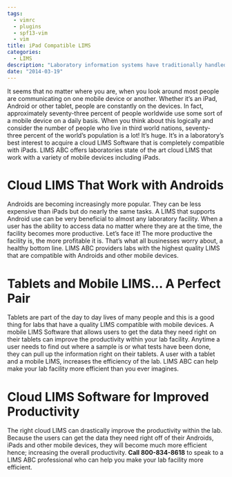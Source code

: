 ```yaml
---
tags:
  - vimrc
  - plugins
  - spf13-vim
  - vim
title: iPad Compatible LIMS
categories:
  - LIMS
description: "Laboratory information systems have traditionally handled only the management and "
date: "2014-03-19"
---
```


It seems that no matter where you are, when you look around most people are communicating on one mobile device or another. Whether it’s an iPad, Android or other tablet, people are constantly on the devices. In fact, approximately seventy-three percent of people worldwide use some sort of a mobile device on a daily basis. When you think about this logically and consider the number of people who live in third world nations, seventy-three percent of the world’s population is a lot! It’s huge. It’s in a laboratory’s best interest to acquire a cloud LIMS Software that is completely compatible with iPads. LIMS ABC offers laboratories state of the art cloud LIMS that work with a variety of mobile devices including iPads.

 

# Cloud LIMS That Work with Androids

Androids are becoming increasingly more popular. They can be less expensive than iPads but do nearly the same tasks. A LIMS that supports Android use can be very beneficial to almost any laboratory facility. When a user has the ability to access data no matter where they are at the time, the facility becomes more productive. Let’s face it! The more productive the facility is, the more profitable it is. That’s what all businesses worry about, a healthy bottom line. LIMS ABC providers labs with the highest quality LIMS that are compatible with Androids and other mobile devices.

# Tablets and Mobile LIMS… A Perfect Pair

Tablets are part of the day to day lives of many people and this is a good thing for labs that have a quality LIMS compatible with mobile devices. A mobile LIMS Software that allows users to get the data they need right on their tablets can improve the productivity within your lab facility. Anytime a user needs to find out where a sample is or what tests have been done, they can pull up the information right on their tablets. A user with a tablet and a mobile LIMS, increases the efficiency of the lab. LIMS ABC can help make your lab facility more efficient than you ever imagines.

# Cloud LIMS Software for Improved Productivity

The right cloud LIMS can drastically improve the productivity within the lab. Because the users can get the data they need right off of their Androids, iPads and other mobile devices, they will become much more efficient hence; increasing the overall productivity. **Call 800-834-8618** to speak to a LIMS ABC professional who can help you make your lab facility more efficient.
